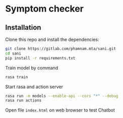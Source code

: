 # Symptom checker

## Installation

Clone this repo and install the dependencies:

```bash
git clone https://gitlab.com/phamnam.mta/sani.git
cd sani
pip install -r requirements.txt
```

Train model by command

```bash
rasa train
```

Start rasa and action server

```bash
rasa run -m models --enable-api --cors "*" --debug
rasa run actions
```
Open file `index.html` on web browser to test Chatbot